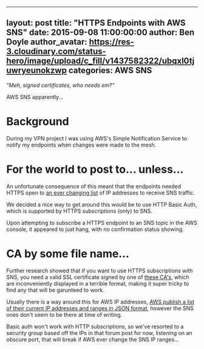 
---
layout: post
title:  "HTTPS Endpoints with AWS SNS"
date:   2015-09-08 11:00:00:00
author: Ben Doyle
author_avatar: https://res-3.cloudinary.com/status-hero/image/upload/c_fill/v1437582322/ubqxl0tjuwryeunokzwp
categories: AWS SNS 
---
*"Meh, signed certificates, who needs em?"*

AWS SNS apparently...

# Background
During my VPN project I was using AWS's Simple Notification Service to notify my endpoints when changes were made to the mesh.

# For the world to post to... unless...
An unfortunate consequence of this meant that the endpoints needed HTTPS open to [an ever changing list](https://forums.aws.amazon.com/ann.jspa?annID=2347) of IP addresses to receive SNS traffic.

We decided a nice way to get around this would be to use HTTP Basic Auth, which is supported by HTTPS subscriptions (only) to SNS.

Upon attempting to subscribe a HTTPS endpoint to an SNS topic in the AWS console, it appeared to just hang, with no confirmation status showing.

# CA by some file name...
Further research showed that if you want to use HTTPS subscriptions with SNS, you need a valid SSL certificate signed by one of [these CA's](http://docs.aws.amazon.com/sns/latest/dg/SendMessageToHttp.https.ca.html), which are inconveniently displayed in a terrible format, making it super tricky to find any that will be garunteed to work.

Usually there is a way around this for AWS IP addresses, [AWS publish a list of their current IP addresses and ranges in JSON format](https://ip-ranges.amazonaws.com/ip-ranges.json), however the SNS ones don't seem to be there at time of writing.

Basic auth won't work with HTTP subscriptions, so we've resorted to a security group based off the IPs in that forum post for now, listening on an obscure port, that will break if AWS ever change the SNS IP ranges...